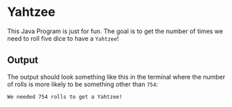 # Yahtzee

This Java Program is just for fun. 
The goal is to get the number of times we need to roll five dice to have a `Yahtzee`!

## Output

The output should look something like this in the terminal
where the number of rolls is more likely to be something other than `754`:

    We needed 754 rolls to get a Yahtzee!